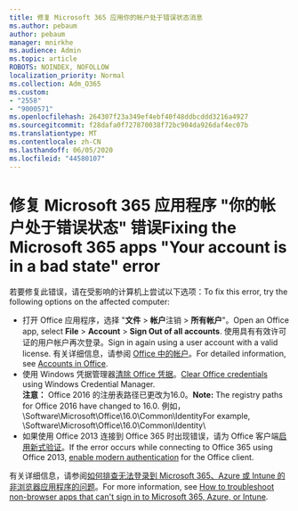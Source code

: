 ```yaml
---
title: 修复 Microsoft 365 应用你的帐户处于错误状态消息
ms.author: pebaum
author: pebaum
manager: mnirkhe
ms.audience: Admin
ms.topic: article
ROBOTS: NOINDEX, NOFOLLOW
localization_priority: Normal
ms.collection: Adm_O365
ms.custom:
- "2558"
- "9000571"
ms.openlocfilehash: 264307f23a349ef4ebf40f48ddbcddd3216a4927
ms.sourcegitcommit: f28dafa0f727870038f72bc904da926daf4ec07b
ms.translationtype: MT
ms.contentlocale: zh-CN
ms.lasthandoff: 06/05/2020
ms.locfileid: "44580107"
---
```

# <a name="fixing-the-microsoft-365-apps-your-account-is-in-a-bad-state-error"></a><span data-ttu-id="04210-102">修复 Microsoft 365 应用程序 "你的帐户处于错误状态" 错误</span><span class="sxs-lookup"><span data-stu-id="04210-102">Fixing the Microsoft 365 apps "Your account is in a bad state" error</span></span>

<span data-ttu-id="04210-103">若要修复此错误，请在受影响的计算机上尝试以下选项：</span><span class="sxs-lookup"><span data-stu-id="04210-103">To fix this error, try the following options on the affected computer:</span></span>

- <span data-ttu-id="04210-104">打开 Office 应用程序，选择 "**文件**  >  **帐户**注销  >  **所有帐户**"。</span><span class="sxs-lookup"><span data-stu-id="04210-104">Open an Office app, select **File** > **Account** > **Sign Out of all accounts**.</span></span> <span data-ttu-id="04210-105">使用具有有效许可证的用户帐户再次登录。</span><span class="sxs-lookup"><span data-stu-id="04210-105">Sign in again using a user account with a valid license.</span></span> <span data-ttu-id="04210-106">有关详细信息，请参阅 [Office 中的帐户](https://support.office.com/article/accounts-in-office-628ea040-f265-49de-b986-be09c3ebf8a9)。</span><span class="sxs-lookup"><span data-stu-id="04210-106">For detailed information, see [Accounts in Office](https://support.office.com/article/accounts-in-office-628ea040-f265-49de-b986-be09c3ebf8a9).</span></span>
- <span data-ttu-id="04210-107">使用 Windows 凭据管理器[清除 Office 凭据](https://docs.microsoft.com/office/troubleshoot/error-messages/another-account-already-signed-in#step-3-clear-cached-credentials-on-the-computer)。</span><span class="sxs-lookup"><span data-stu-id="04210-107">[Clear Office credentials](https://docs.microsoft.com/office/troubleshoot/error-messages/another-account-already-signed-in#step-3-clear-cached-credentials-on-the-computer) using Windows Credential Manager.</span></span><br>
  <span data-ttu-id="04210-108">**注意：** Office 2016 的注册表路径已更改为16.0。</span><span class="sxs-lookup"><span data-stu-id="04210-108">**Note:** The registry paths for Office 2016 have changed to 16.0.</span></span> <span data-ttu-id="04210-109">例如，\Software\Microsoft\Office\16.0\Common\Identity</span><span class="sxs-lookup"><span data-stu-id="04210-109">For example, \Software\Microsoft\Office\16.0\Common\Identity</span></span>\
- <span data-ttu-id="04210-110">如果使用 Office 2013 连接到 Office 365 时出现错误，请为 Office 客户端[启用新式验证](https://docs.microsoft.com/microsoft-365/admin/security-and-compliance/enable-modern-authentication)。</span><span class="sxs-lookup"><span data-stu-id="04210-110">If the error occurs while connecting to Office 365 using Office 2013, [enable modern authentication](https://docs.microsoft.com/microsoft-365/admin/security-and-compliance/enable-modern-authentication) for the Office client.</span></span>

<span data-ttu-id="04210-111">有关详细信息，请参阅[如何排查无法登录到 Microsoft 365、Azure 或 Intune 的非浏览器应用程序的问题](https://support.office.com/article/how-to-troubleshoot-non-browser-apps-that-can-t-sign-in-to-office-365-azure-or-intune-3ba1b268-66f6-462c-b0e5-070f5c2603c1)。</span><span class="sxs-lookup"><span data-stu-id="04210-111">For more information, see [How to troubleshoot non-browser apps that can't sign in to Microsoft  365, Azure, or Intune](https://support.office.com/article/how-to-troubleshoot-non-browser-apps-that-can-t-sign-in-to-office-365-azure-or-intune-3ba1b268-66f6-462c-b0e5-070f5c2603c1).</span></span>

